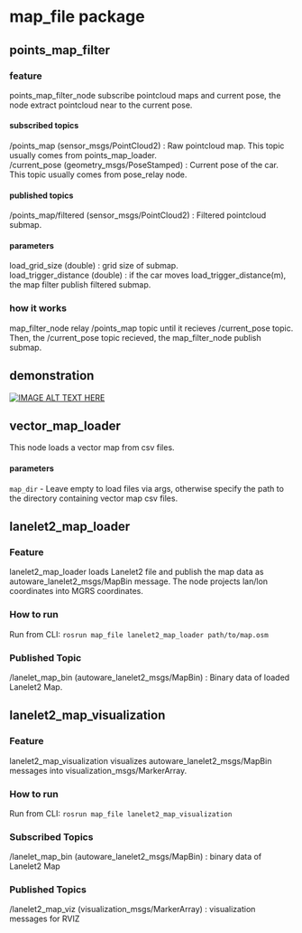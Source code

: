 # map_file package

## points_map_filter

### feature
points_map_filter_node subscribe pointcloud maps and current pose, the node extract pointcloud near to the current pose.

#### subscribed topics
/points_map (sensor_msgs/PointCloud2)  : Raw pointcloud map. This topic usually comes from points_map_loader.  
/current_pose (geometry_msgs/PoseStamped) : Current pose of the car. This topic usually comes from pose_relay node.  

#### published topics
/points_map/filtered (sensor_msgs/PointCloud2) : Filtered pointcloud submap.  

#### parameters
load_grid_size (double) : grid size of submap.  
load_trigger_distance (double) : if the car moves load_trigger_distance(m), the map filter publish filtered submap.

### how it works
map_filter_node relay /points_map topic until it recieves /current_pose topic.  
Then, the /current_pose topic recieved, the map_filter_node publish submap.

## demonstration
[![IMAGE ALT TEXT HERE](http://img.youtube.com/vi/LpKIuI5b4DU/0.jpg)](http://www.youtube.com/watch?v=LpKIuI5b4DU)

## vector_map_loader

This node loads a vector map from csv files.

#### parameters
`map_dir` - Leave empty to load files via args, otherwise specify the path to the directory containing vector map csv files.

## lanelet2_map_loader
### Feature
lanelet2_map_loader loads Lanelet2 file and publish the map data as autoware_lanelet2_msgs/MapBin message.
The node projects lan/lon coordinates into MGRS coordinates.

### How to run
Run from CLI:
`rosrun map_file lanelet2_map_loader path/to/map.osm`

### Published Topic
/lanelet_map_bin (autoware_lanelet2_msgs/MapBin) : Binary data of loaded Lanelet2 Map.

## lanelet2_map_visualization
### Feature
lanelet2_map_visualization visualizes autoware_lanelet2_msgs/MapBin messages into visualization_msgs/MarkerArray.

### How to run
Run from CLI:
`rosrun map_file lanelet2_map_visualization`

### Subscribed Topics
/lanelet_map_bin (autoware_lanelet2_msgs/MapBin) : binary data of Lanelet2 Map

### Published Topics
/lanelet2_map_viz (visualization_msgs/MarkerArray) : visualization messages for RVIZ
